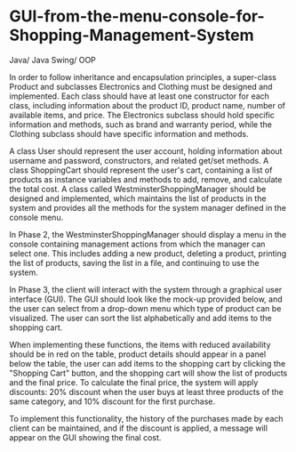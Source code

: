 # GUI-from-the-menu-console-for-Shopping-Management-System
Java/ Java Swing/ OOP

In order to follow inheritance and encapsulation principles, a super-class Product and subclasses Electronics and Clothing must be designed and implemented. Each class should have at least one constructor for each class, including information about the product ID, product name, number of available items, and price. The Electronics subclass should hold specific information and methods, such as brand and warranty period, while the Clothing subclass should have specific information and methods.

A class User should represent the user account, holding information about username and password, constructors, and related get/set methods. A class ShoppingCart should represent the user's cart, containing a list of products as instance variables and methods to add, remove, and calculate the total cost. A class called WestminsterShoppingManager should be designed and implemented, which maintains the list of products in the system and provides all the methods for the system manager defined in the console menu.

In Phase 2, the WestminsterShoppingManager should display a menu in the console containing management actions from which the manager can select one. This includes adding a new product, deleting a product, printing the list of products, saving the list in a file, and continuing to use the system.

In Phase 3, the client will interact with the system through a graphical user interface (GUI). The GUI should look like the mock-up provided below, and the user can select from a drop-down menu which type of product can be visualized. The user can sort the list alphabetically and add items to the shopping cart.

When implementing these functions, the items with reduced availability should be in red on the table, product details should appear in a panel below the table, the user can add items to the shopping cart by clicking the "Shopping Cart" button, and the shopping cart will show the list of products and the final price. To calculate the final price, the system will apply discounts: 20% discount when the user buys at least three products of the same category, and 10% discount for the first purchase.

To implement this functionality, the history of the purchases made by each client can be maintained, and if the discount is applied, a message will appear on the GUI showing the final cost.
